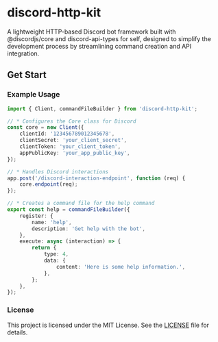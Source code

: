 # discord-http-kit

A lightweight HTTP-based Discord bot framework built with @discordjs/core and discord-api-types for self, designed to simplify the development process by streamlining command creation and API integration.

## Get Start

### Example Usage

```typescript
import { Client, commandFileBuilder } from 'discord-http-kit';

// * Configures the Core class for Discord
const core = new Client({
    clientId: '123456789012345678',
    clientSecret: 'your_client_secret',
    clientToken: 'your_client_token',
    appPublicKey: 'your_app_public_key',
});

// * Handles Discord interactions
app.post('/discord-interaction-endpoint', function (req) {
    core.endpoint(req);
});

// * Creates a command file for the help command
export const help = commandFileBuilder({
    register: {
        name: 'help',
        description: 'Get help with the bot',
    },
    execute: async (interaction) => {
        return {
            type: 4,
            data: {
                content: 'Here is some help information.',
            },
        };
    },
});
```

### License

This project is licensed under the MIT License. See the [LICENSE](./LICENSE) file for details.
